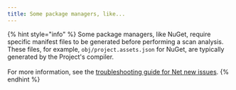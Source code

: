 ```yaml
---
title: Some package managers, like...
---
```


{% hint style="info" %}
Some package managers, like NuGet, require specific manifest files to be generated before performing a scan analysis. These files, for example, `obj/project.assets.json` for NuGet, are typically generated by the Project's compiler.\
\
For more information, see the [troubleshooting guide for Net new issues](../../cli-ide-and-ci-cd-integrations/snyk-ide-plugins-and-extensions/troubleshooting-ides/net-new-issues-delta-scan-troubleshooting.md).
{% endhint %}
